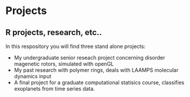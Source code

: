 # Projects
## R projects, research, etc..

In this respository you will find three stand alone projects:
* My undergraduate senior reseach project concerning disorder magenetic rotors, simulated with openGL
* My past research with polymer rings, deals with LAAMPS molecular dynamics input
* A final project for a graduate computational statisics course, classifies exoplanets from time series data. 

